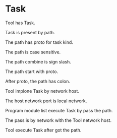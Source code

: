 # Task

Tool has Task.

Task is present by path.

The path has proto for task kind.

The path is case sensitive.

The path combine is sign slash.

The path start with proto.

After proto, the path has colon.

Tool implone Task by network host.

The host network port is local network.

Program module list execute Task by pass the path.

The pass is by network with the Tool network host.

Tool execute Task after got the path.